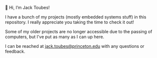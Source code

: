 
👋 Hi, I’m Jack Toubes!

I have a bunch of my projects (mostly embedded systems stuff) in this repository. I really appreciate you taking the time to check it out!

Some of my older projects are no longer accessible due to the passing of computers, but I've put as many as I can up here.

I can be reached at jack.toubes@princeton.edu with any questions or feedback.
